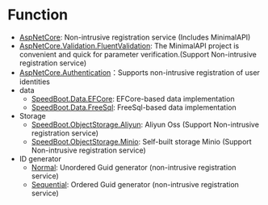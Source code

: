 # Function

* [AspNetCore](./AspNetCore.md): Non-intrusive registration service (Includes MinimalAPI)
* [AspNetCore.Validation.FluentValidation](./AspNetCore.Validation.FluentValidation.md): The MinimalAPI project is convenient and quick for parameter verification.(Support Non-intrusive registration service)
* [AspNetCore.Authentication](./AspNetCore.Authentication.md)：Supports non-intrusive registration of user identities
* data
   * [SpeedBoot.Data.EFCore](./DataEFCore.md): EFCore-based data implementation
   * [SpeedBoot.Data.FreeSql](./DataFreeSql.md): FreeSql-based data implementation
* Storage
   * [SpeedBoot.ObjectStorage.Aliyun](./ObjectStorageAliyun.md): Aliyun Oss (Support Non-intrusive registration service)
   * [SpeedBoot.ObjectStorage.Minio](./ObjectStorageMinio.md): Self-built storage Minio (Support Non-intrusive registration service)
* ID generator
    * [Normal](./IdGenerator.Normal.md): Unordered Guid generator (non-intrusive registration service)
    * [Sequential](./IdGenerator.Sequential.md): Ordered Guid generator (non-intrusive registration service)